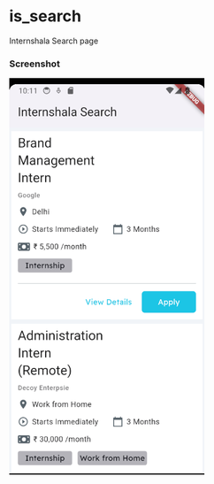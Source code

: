 # is_search

Internshala Search page

### Screenshot

![Screenshot](/images/Screenshot%202024-01-28%20221152.png)
